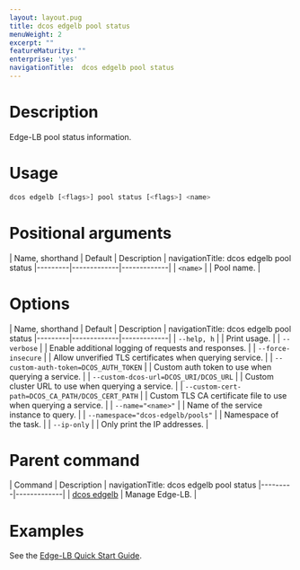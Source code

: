 ```yaml
---
layout: layout.pug
title: dcos edgelb pool status
menuWeight: 2
excerpt: ""
featureMaturity: ""
enterprise: 'yes'
navigationTitle:  dcos edgelb pool status
---
```



# Description
Edge-LB pool status information.

# Usage

```bash
dcos edgelb [<flags>] pool status [<flags>] <name>
```

# Positional arguments

| Name, shorthand | Default | Description |
navigationTitle:  dcos edgelb pool status
|---------|-------------|-------------|
| `<name>`   |             | Pool name. |


# Options

| Name, shorthand | Default | Description |
navigationTitle:  dcos edgelb pool status
|---------|-------------|-------------|
| `--help, h`   |             |  Print usage. |
| `--verbose`   |             |  Enable additional logging of requests and responses. |
| `--force-insecure`   |             |  Allow unverified TLS certificates when querying service. |
| `--custom-auth-token=DCOS_AUTH_TOKEN`   |             | Custom auth token to use when querying a service. |
| `--custom-dcos-url=DCOS_URI/DCOS_URL`   |             | Custom cluster URL to use when querying a service. |
| `--custom-cert-path=DCOS_CA_PATH/DCOS_CERT_PATH`   |             |  Custom TLS CA certificate file to use when querying a service. |
| `--name="<name>"`   |             |  Name of the service instance to query. |
| `--namespace="dcos-edgelb/pools"`   |             |  Namespace of the task. |
| `--ip-only`   |             |  Only print the IP addresses. |

# Parent command

| Command | Description |
navigationTitle:  dcos edgelb pool status
|---------|-------------|
| [dcos edgelb](/1.10/cli/command-reference/dcos-edgelb/) |  Manage Edge-LB. |

# Examples

See the [Edge-LB Quick Start Guide](/1.10/networking/edge-lb/quickstart/).
